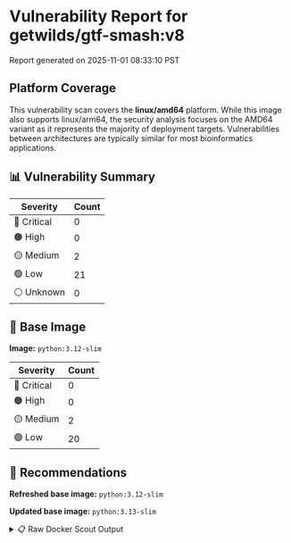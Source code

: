 # Vulnerability Report for getwilds/gtf-smash:v8

Report generated on 2025-11-01 08:33:10 PST

## Platform Coverage

This vulnerability scan covers the **linux/amd64** platform. While this image also supports linux/arm64, the security analysis focuses on the AMD64 variant as it represents the majority of deployment targets. Vulnerabilities between architectures are typically similar for most bioinformatics applications.

## 📊 Vulnerability Summary

| Severity | Count |
|----------|-------|
| 🔴 Critical | 0 |
| 🟠 High | 0 |
| 🟡 Medium | 2 |
| 🟢 Low | 21 |
| ⚪ Unknown | 0 |

## 🐳 Base Image

**Image:** `python:3.12-slim`

| Severity | Count |
|----------|-------|
| 🔴 Critical | 0 |
| 🟠 High | 0 |
| 🟡 Medium | 2 |
| 🟢 Low | 20 |

## 🔄 Recommendations

**Refreshed base image:** `python:3.12-slim`

**Updated base image:** `python:3.13-slim`

<details>
<summary>📋 Raw Docker Scout Output</summary>

```text
Target               │  getwilds/gtf-smash:v8  │    0C     0H     2M    21L   
    digest             │  516f4d27a1a1                   │                              
  Base image           │  python:3.12-slim               │    0C     0H     2M    20L   
  Refreshed base image │  python:3.12-slim               │    0C     0H     2M    20L   
                       │                                 │                              
  Updated base image   │  python:3.13-slim               │    0C     0H     2M    20L   
                       │                                 │                              

What's next:
    View vulnerabilities → docker scout cves getwilds/gtf-smash:v8
    View base image update recommendations → docker scout recommendations getwilds/gtf-smash:v8
    Include policy results in your quickview by supplying an organization → docker scout quickview getwilds/gtf-smash:v8 --org <organization>
```
</details>
